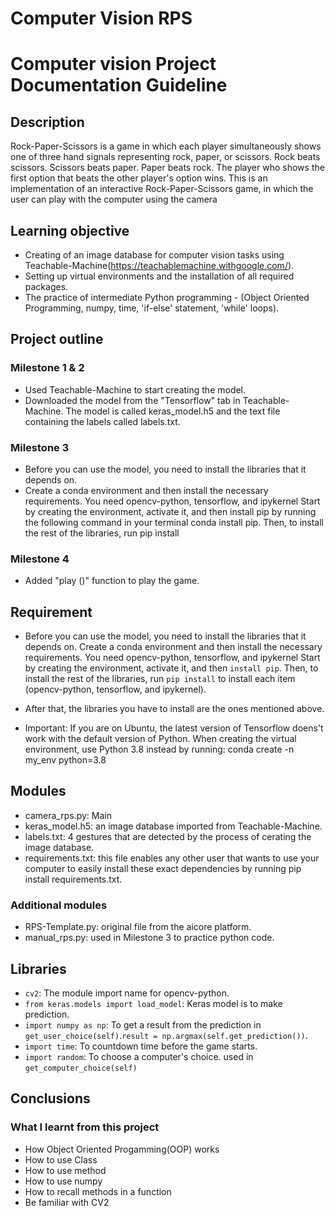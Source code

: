 # Computer Vision RPS
# Computer vision Project Documentation Guideline

## Description 
Rock-Paper-Scissors is a game in which each player simultaneously shows one of three hand signals representing rock, paper, or scissors. Rock beats scissors. Scissors beats paper. Paper beats rock. The player who shows the first option that beats the other player's option wins. This is an implementation of an interactive Rock-Paper-Scissors game, in which the user can play with the computer using the camera

## Learning objective
- Creating of an image database for computer vision tasks using Teachable-Machine(https://teachablemachine.withgoogle.com/).
- Setting up virtual environments and the installation of all required packages.
- The practice of intermediate Python programming - (Object Oriented Programming, numpy, time, 'if-else' statement, 'while' loops).

## Project outline
### Milestone 1 & 2
- Used Teachable-Machine  to start creating the model.
- Downloaded the model from the "Tensorflow" tab in Teachable-Machine. The model is called keras_model.h5 and the text file containing the labels called labels.txt.

### Milestone 3 
- Before you can use the model, you need to install the libraries that it depends on.
- Create a conda environment and then install the necessary requirements. You need opencv-python, tensorflow, and ipykernel
Start by creating the environment, activate it, and then install pip by running the following command in your terminal conda install pip. Then, to install the rest of the libraries, run pip install 

### Milestone 4
- Added "play ()" function to play the game. 


## Requirement
- Before you can use the model, you need to install the libraries that it depends on.
Create a conda environment and then install the necessary requirements. You need opencv-python, tensorflow, and ipykernel
Start by creating the environment, activate it, and then `install pip`. Then, to install the rest of the libraries, run `pip install` to install each item (opencv-python, tensorflow, and ipykernel).

- After that, the libraries you have to install are the ones mentioned above.

- Important: If you are on Ubuntu, the latest version of Tensorflow doens't work with the default version of Python. When creating the virtual environment, use Python 3.8 instead by running:
conda create -n my_env python=3.8


## Modules
- camera_rps.py: Main 
- keras_model.h5: an image database imported from Teachable-Machine.
- labels.txt: 4 gestures that are detected by the process of cerating the image database.
- requirements.txt: this file enables any other user that wants to use your computer to easily install these exact dependencies by running pip install requirements.txt.

### Additional modules
- RPS-Template.py: original file from the aicore platform.
- manual_rps.py: used in Milestone 3 to practice python code. 


## Libraries
- `cv2`: The module import name for opencv-python. 
- `from keras.models import load_model`: Keras model is to make prediction.
- `import numpy as np`: To get a result from the prediction in `get_user_choice(self)`.`result = np.argmax(self.get_prediction())`.
- `import time`: To countdown time before the game starts.
- `import random`: To choose a computer's choice. used in `get_computer_choice(self)`


## Conclusions

### What I learnt from this project
- How Object Oriented Progamming(OOP) works
- How to use Class
- How to use method
- How to use numpy 
- How to recall methods in a function
- Be familiar with CV2 

